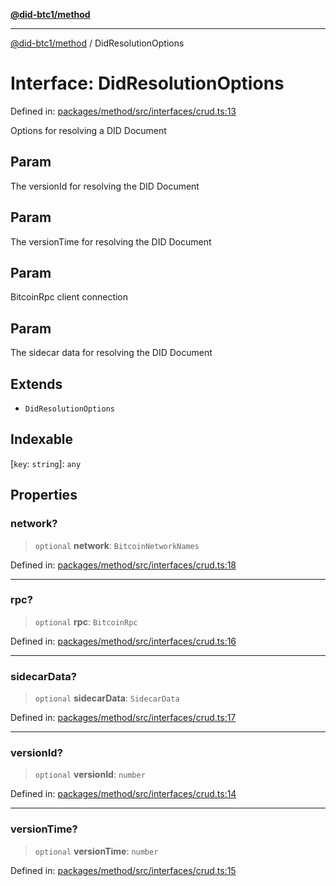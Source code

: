 [**@did-btc1/method**](../README.md)

***

[@did-btc1/method](../globals.md) / DidResolutionOptions

# Interface: DidResolutionOptions

Defined in: [packages/method/src/interfaces/crud.ts:13](https://github.com/dcdpr/did-btc1-js/blob/751aedd75738c26882a2149e644ae32b9e424707/packages/method/src/interfaces/crud.ts#L13)

Options for resolving a DID Document

## Param

The versionId for resolving the DID Document

## Param

The versionTime for resolving the DID Document

## Param

BitcoinRpc client connection

## Param

The sidecar data for resolving the DID Document

## Extends

- `DidResolutionOptions`

## Indexable

\[`key`: `string`\]: `any`

## Properties

### network?

> `optional` **network**: `BitcoinNetworkNames`

Defined in: [packages/method/src/interfaces/crud.ts:18](https://github.com/dcdpr/did-btc1-js/blob/751aedd75738c26882a2149e644ae32b9e424707/packages/method/src/interfaces/crud.ts#L18)

***

### rpc?

> `optional` **rpc**: `BitcoinRpc`

Defined in: [packages/method/src/interfaces/crud.ts:16](https://github.com/dcdpr/did-btc1-js/blob/751aedd75738c26882a2149e644ae32b9e424707/packages/method/src/interfaces/crud.ts#L16)

***

### sidecarData?

> `optional` **sidecarData**: `SidecarData`

Defined in: [packages/method/src/interfaces/crud.ts:17](https://github.com/dcdpr/did-btc1-js/blob/751aedd75738c26882a2149e644ae32b9e424707/packages/method/src/interfaces/crud.ts#L17)

***

### versionId?

> `optional` **versionId**: `number`

Defined in: [packages/method/src/interfaces/crud.ts:14](https://github.com/dcdpr/did-btc1-js/blob/751aedd75738c26882a2149e644ae32b9e424707/packages/method/src/interfaces/crud.ts#L14)

***

### versionTime?

> `optional` **versionTime**: `number`

Defined in: [packages/method/src/interfaces/crud.ts:15](https://github.com/dcdpr/did-btc1-js/blob/751aedd75738c26882a2149e644ae32b9e424707/packages/method/src/interfaces/crud.ts#L15)
